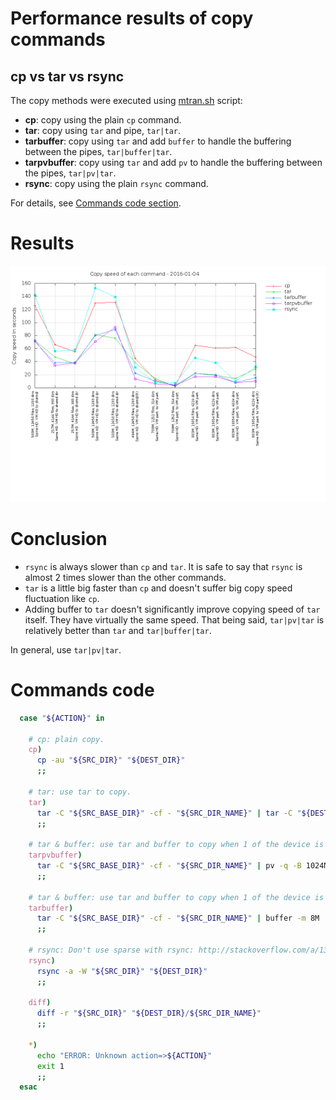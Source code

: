 # Performance results of copy commands
## cp vs tar vs rsync

The copy methods were executed using [mtran.sh](https://github.com/limelime/mtran/blob/master/mtran.sh) script:

* **cp**: copy using the plain `cp` command.
* **tar**: copy using `tar` and pipe, `tar|tar`.
* **tarbuffer**: copy using `tar` and add `buffer` to handle the buffering between the pipes, `tar|buffer|tar`.
* **tarpvbuffer**: copy using `tar` and add `pv` to handle the buffering between the pipes, `tar|pv|tar`.
* **rsync**: copy using the plain `rsync` command.

For details, see [Commands code section](#commands-code).

# Results
![alt text](https://raw.githubusercontent.com/limelime/mtran/master/benchmark/benchmark-results.png "Copy commands performance results")

# Conclusion
* `rsync` is always slower than `cp` and `tar`. It is safe to say that `rsync` is almost 2 times slower than the other commands.
* `tar` is a little big faster than `cp` and doesn't suffer big copy speed fluctuation like `cp`.
* Adding buffer to `tar` doesn't significantly improve copying speed of `tar` itself. They have virtually the same speed. That being said, `tar|pv|tar` is relatively better than `tar` and `tar|buffer|tar`. 

In general, use `tar|pv|tar`.

# Commands code
```bash
  case "${ACTION}" in

    # cp: plain copy.
    cp)
      cp -au "${SRC_DIR}" "${DEST_DIR}"
      ;;
    
    # tar: use tar to copy.
    tar)
      tar -C "${SRC_BASE_DIR}" -cf - "${SRC_DIR_NAME}" | tar -C "${DEST_DIR}" -xpSf -
      ;;

    # tar & buffer: use tar and buffer to copy when 1 of the device is slower than the other 1.
    tarpvbuffer)
      tar -C "${SRC_BASE_DIR}" -cf - "${SRC_DIR_NAME}" | pv -q -B 1024M | tar -C "${DEST_DIR}" -xpSf -
      ;;

    # tar & buffer: use tar and buffer to copy when 1 of the device is slower than the other 1.
    tarbuffer)
      tar -C "${SRC_BASE_DIR}" -cf - "${SRC_DIR_NAME}" | buffer -m 8M | tar -C "${DEST_DIR}" -xpSf -
      ;;

    # rsync: Don't use sparse with rsync: http://stackoverflow.com/a/13266131
    rsync)
      rsync -a -W "${SRC_DIR}" "${DEST_DIR}"
      ;;
    
    diff)
      diff -r "${SRC_DIR}" "${DEST_DIR}/${SRC_DIR_NAME}"
      ;;
            
    *)
      echo "ERROR: Unknown action=>${ACTION}"
      exit 1
      ;;
  esac
```
